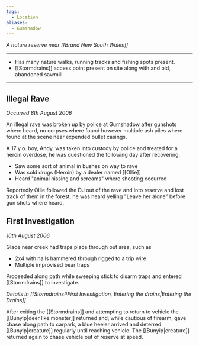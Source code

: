 ```yaml
---
tags:
  - Location
aliases:
  - Gumshadow
---
```

*A nature reserve near [[Brand New South Wales]]* 

---
- Has many nature walks, running tracks and fishing spots present.
- [[Stormdrains]] access point present on site along with and old, abandoned sawmill.

---
## Illegal Rave
*Occurred 8th August 2006*

An illegal rave was broken up by police at Gumshadow after gunshots where heard, no corpses where found however multiple ash piles where found at the scene near expended bullet casings.

A 17 y.o. boy, Andy, was taken into custody by police and treated for a heroin overdose, he was questioned the following day after recovering.
- Saw some sort of animal in bushes on way to rave
- Was sold drugs (Heroin) by a dealer named [[Ollie]]
- Heard "animal hissing and screams" where shooting occurred

Reportedly Ollie followed the DJ out of the rave and into reserve and lost track of them in the forest, he was heard yelling "Leave her alone" before gun shots where heard.

## First Investigation
*10th August 2006*

Glade near creek had traps place through out area, such as
- 2x4 with nails hammered through rigged to a trip wire
- Multiple improvised bear traps

Proceeded along path while sweeping stick to disarm traps and entered [[Stormdrains]] to investigate.

*Details in [[Stormdrains#First Investigation, Entering the drains|Entering the Drains]]*

After exiting the [[Stormdrains]] and attempting to return to vehicle the [[Bunyip|deer like monster]] returned and, while cautious of firearm, gave chase along path to carpark, a blue heeler arrived and deterred [[Bunyip|creature]] regularly until reaching vehicle. 
The [[Bunyip|creature]] returned again to chase vehicle out of reserve at speed.